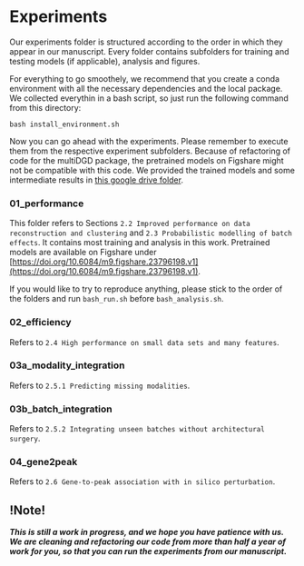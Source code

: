 # Experiments

Our experiments folder is structured according to the order in which they appear in our manuscript. Every folder contains subfolders for training and testing models (if applicable), analysis and figures.

For everything to go smoothely, we recommend that you create a conda environment with all the necessary dependencies and the local package. We collected everythin in a bash script, so just run the following command from this directory:

```
bash install_environment.sh
```

Now you can go ahead with the experiments. Please remember to execute them from the respective experiment subfolders. Because of refactoring of code for the multiDGD package, the pretrained models on Figshare might not be compatible with this code. We provided the trained models and some intermediate results in [this google drive folder](https://drive.google.com/drive/folders/19AiLXfBBgwGat0S6QVvK5IqK0jC4TXS0?usp=sharing).

### 01_performance

This folder refers to Sections `2.2 Improved performance on data reconstruction and clustering` and `2.3 Probabilistic modelling of batch effects`. It contains most training and analysis in this work.
Pretrained models are available on Figshare under [https://doi.org/10.6084/m9.figshare.23796198.v1](https://doi.org/10.6084/m9.figshare.23796198.v1).

If you would like to try to reproduce anything, please stick to the order of the folders and run `bash_run.sh` before `bash_analysis.sh`.

### 02_efficiency

Refers to `2.4 High performance on small data sets and many features`.

### 03a_modality_integration

Refers to `2.5.1 Predicting missing modalities`.

### 03b_batch_integration

Refers to `2.5.2 Integrating unseen batches without architectural surgery`.

### 04_gene2peak

Refers to `2.6 Gene-to-peak association with in silico perturbation`.

## !Note!

***This is still a work in progress, and we hope you have patience with us. We are cleaning and refactoring our code from more than half a year of work for you, so that you can run the experiments from our manuscript.***